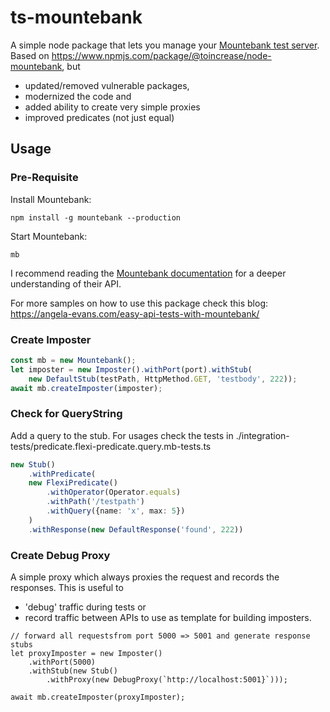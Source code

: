 # ts-mountebank 

A simple node package that lets you manage your [Mountebank test server](http://mbtest.org).
Based on https://www.npmjs.com/package/@toincrease/node-mountebank, but 
* updated/removed vulnerable packages,
* modernized the code and
* added ability to create very simple proxies
* improved predicates (not just equal)

## Usage

### Pre-Requisite

Install Mountebank:

```
npm install -g mountebank --production
```

Start Mountebank:

```
mb 
```

I recommend reading the [Mountebank documentation](http://www.mbtest.org/docs/api/overview) for a deeper understanding of their API.

For more samples on how to use this package check this blog: https://angela-evans.com/easy-api-tests-with-mountebank/

### Create Imposter
```typescript
const mb = new Mountebank();
let imposter = new Imposter().withPort(port).withStub(
    new DefaultStub(testPath, HttpMethod.GET, 'testbody', 222));
await mb.createImposter(imposter);
```

### Check for QueryString
Add a query to the stub. For usages check the tests in ./integration-tests/predicate.flexi-predicate.query.mb-tests.ts
```typescript
new Stub()
    .withPredicate(
    new FlexiPredicate()
        .withOperator(Operator.equals)
        .withPath('/testpath')
        .withQuery({name: 'x', max: 5})
    )
    .withResponse(new DefaultResponse('found', 222))
```

### Create Debug Proxy
A simple proxy which always proxies the request and records the responses.
This is useful to 
* 'debug' traffic during tests or
* record traffic between APIs to use as template for building imposters.
 
```
// forward all requestsfrom port 5000 => 5001 and generate response stubs
let proxyImposter = new Imposter()
    .withPort(5000)
    .withStub(new Stub()
        .withProxy(new DebugProxy(`http://localhost:5001}`))); 

await mb.createImposter(proxyImposter);
 ```
